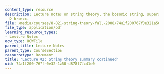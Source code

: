 ```yaml
---
content_type: resource
description: Lecture notes on string theory, the bosonic string, superstrings, and
  D-branes.
file: /media/courses/8-821-string-theory-fall-2008/74a1f200767f0e321a50d878f7dc41e0_lecture02.pdf
file_type: application/pdf
learning_resource_types:
- Lecture Notes
ocw_type: OCWFile
parent_title: Lecture Notes
parent_type: CourseSection
resourcetype: Document
title: 'Lecture 02: String theory summary continued'
uid: 74a1f200-767f-0e32-1a50-d878f7dc41e0
---
```

